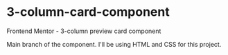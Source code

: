 # 3-column-card-component
Frontend Mentor - 3-column preview card component

Main branch of the component. I'll be using HTML and CSS for this project.
